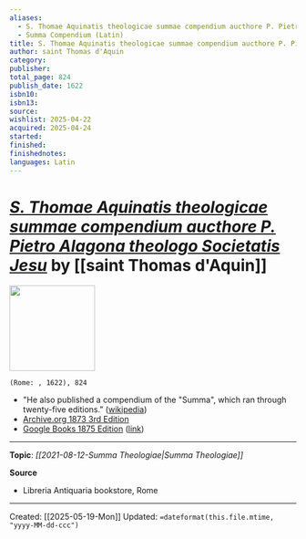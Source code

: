 ```yaml
---
aliases:
  - S. Thomae Aquinatis theologicae summae compendium aucthore P. Pietro Alagona theologo Societatis Jesu
  - Summa Compendium (Latin)
title: S. Thomae Aquinatis theologicae summae compendium aucthore P. Pietro Alagona theologo Societatis Jesu
author: saint Thomas d'Aquin
category: 
publisher: 
total_page: 824
publish_date: 1622
isbn10: 
isbn13: 
source: 
wishlist: 2025-04-22
acquired: 2025-04-24
started: 
finished: 
finishednotes:
languages: Latin
---
```

# *[S. Thomae Aquinatis theologicae summae compendium aucthore P. Pietro Alagona theologo Societatis Jesu]()* by [[saint Thomas d'Aquin]]

<img src="http://books.google.com/books/content?id=PiZURMpg6dAC&printsec=frontcover&img=1&zoom=1&edge=curl&source=gbs_api" width=150>

`(Rome: , 1622), 824`

- "He also published a compendium of the "Summa", which ran through twenty-five editions." ([wikipedia](https://en.wikipedia.org/wiki/Pietro_Alagona))
- [Archive.org 1873 3rd Edition](https://archive.org/details/theologicsummco00thomgoog/page/n10/mode/2up)
- [Google Books 1875 Edition](https://play.google.com/books/reader?id=bDfT8Ao3ZBkC&pg=GBS.PP6&hl=en_US) ([link](https://play.google.com/store/books/details/S_Thomae_Aquinatis_Theologicae_Summae_compendium_A?id=bDfT8Ao3ZBkC&hl=en-US))

--- 
**Topic**: *[[2021-08-12-Summa Theologiae|Summa Theologiae]]*

**Source**
- Libreria Antiquaria bookstore, Rome
 ---
Created: [[2025-05-19-Mon]]
Updated: `=dateformat(this.file.mtime, "yyyy-MM-dd-ccc")`